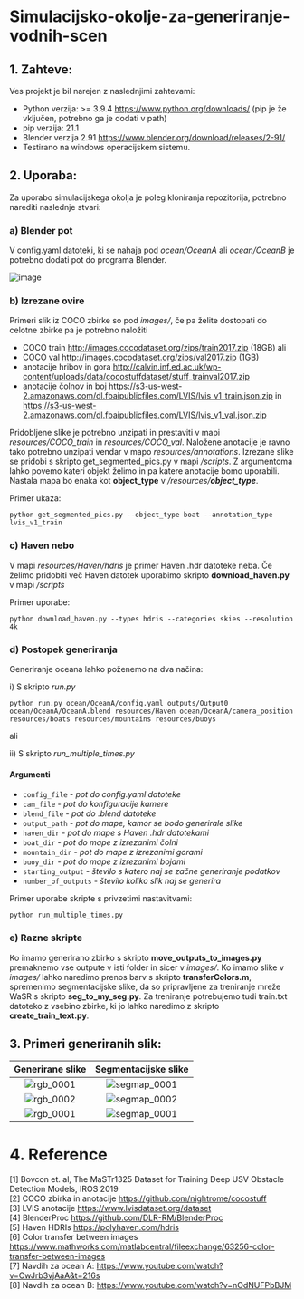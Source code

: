 # Simulacijsko-okolje-za-generiranje-vodnih-scen

## 1. Zahteve:

Ves projekt je bil narejen z naslednjimi zahtevami:

- Python verzija: >= 3.9.4  https://www.python.org/downloads/ (pip je že vključen, potrebno ga je dodati v path)
- pip verzija: 21.1
- Blender verzija 2.91 https://www.blender.org/download/releases/2-91/
- Testirano na windows operacijskem sistemu.

## 2. Uporaba:

Za uporabo simulacijskega okolja je poleg kloniranja repozitorija, potrebno narediti naslednje stvari:

### a) Blender pot

V config.yaml datoteki, ki se nahaja pod *ocean/OceanA* ali *ocean/OceanB* je potrebno dodati pot do programa Blender.

![image](https://user-images.githubusercontent.com/47794629/131579565-396031da-42cd-4df1-a6a2-f80b3c5a4656.png)
    
###  b) Izrezane ovire
Primeri slik iz COCO zbirke so pod *images/*, če pa želite dostopati do celotne zbirke pa je potrebno naložiti 
- COCO train http://images.cocodataset.org/zips/train2017.zip (18GB) ali
- COCO val http://images.cocodataset.org/zips/val2017.zip (1GB)
- anotacije hribov in gora http://calvin.inf.ed.ac.uk/wp-content/uploads/data/cocostuffdataset/stuff_trainval2017.zip
- anotacije čolnov in boj https://s3-us-west-2.amazonaws.com/dl.fbaipublicfiles.com/LVIS/lvis_v1_train.json.zip in https://s3-us-west-2.amazonaws.com/dl.fbaipublicfiles.com/LVIS/lvis_v1_val.json.zip

Pridobljene slike je potrebno unzipati in prestaviti v mapi *resources/COCO_train* in *resources/COCO_val*. Naložene anotacije je ravno tako potrebno unzipati vendar v mapo       *resources/annotations*. Izrezane slike se pridobi s skripto get_segmented_pics.py v mapi */scripts*. Z argumentoma lahko povemo kateri objekt želimo in pa katere anotacije         bomo uporabili. Nastala mapa bo enaka kot **object_type** v */resources/**object_type***.
    
Primer ukaza:
    
 ```
 python get_segmented_pics.py --object_type boat --annotation_type lvis_v1_train
 ```
### c) Haven nebo
V mapi *resources/Haven/hdris* je primer Haven .hdr datoteke neba. Če želimo pridobiti več Haven datotek uporabimo skripto **download_haven.py** v mapi */scripts*

Primer uporabe:
  
```
python download_haven.py --types hdris --categories skies --resolution 4k
```
### d) Postopek generiranja
Generiranje oceana lahko poženemo na dva načina:
    
i) S skripto *run.py*
   
```
python run.py ocean/OceanA/config.yaml outputs/Output0 ocean/OceanA/OceanA.blend resources/Haven ocean/OceanA/camera_position resources/boats resources/mountains resources/buoys
```
ali
  
ii) S skripto *run_multiple_times.py*
    
   #### Argumenti
* `config_file` - <i>pot do config.yaml datoteke</i>
* `cam_file` - <i>pot do konfiguracije kamere</i>
* `blend_file` - <i>pot do .blend datoteke</i>
* `output_path` - <i>pot do mape, kamor se bodo generirale slike</i>
* `haven_dir` - <i>pot do mape s Haven .hdr datotekami</i>
* `boat_dir` - <i>pot do mape z izrezanimi čolni</i>
* `mountain_dir` - <i>pot do mape z izrezanimi gorami</i>
* `buoy_dir` - <i>pot do mape z izrezanimi bojami</i>
* `starting_output` - <i>število s katero naj se začne generiranje podatkov</i> 
* `number_of_outputs` - <i>število koliko slik naj se generira</i>

 Primer uporabe skripte s privzetimi nastavitvami:
    
 ```
 python run_multiple_times.py 
 ```
### e) Razne skripte
Ko imamo generirano zbirko s skripto **move_outputs_to_images.py** premaknemo vse outpute v isti folder in sicer v *images/*. Ko imamo slike v *images/* lahko naredimo prenos barv s skripto **transferColors.m**, spremenimo segmentacijske slike, da so pripravljene za treniranje mreže WaSR s skripto **seg_to_my_seg.py**. Za treniranje potrebujemo tudi train.txt datoteko z vsebino zbirke, ki jo lahko naredimo z skripto **create_train_text.py**.

## 3. Primeri generiranih slik:

Generirane slike             |  Segmentacijske slike
:-------------------------:|:-------------------------:
![rgb_0001](https://user-images.githubusercontent.com/47794629/131576220-91c55022-225f-4df7-a572-0cddbd6fd57b.png)  |  ![segmap_0001](https://user-images.githubusercontent.com/47794629/131576224-991eab5f-c237-48d0-9406-bcda5d77113b.png)
![rgb_0002](https://user-images.githubusercontent.com/47794629/131576487-fcb25e3f-8a79-4666-bef0-dc1f54bbae16.png) | ![segmap_0002](https://user-images.githubusercontent.com/47794629/131576536-e7ef7cc4-1250-435e-aebe-8170a3b6d80a.png)
![rgb_0001](https://user-images.githubusercontent.com/47794629/131577367-02845029-c3ef-43ed-ab03-c1488838013c.png) | ![segmap_0001](https://user-images.githubusercontent.com/47794629/131577372-a2a2cff9-c32b-4c71-bb7c-3195ebad6dd7.png)

# 4. Reference

[1] Bovcon et. al, The MaSTr1325 Dataset for Training Deep USV Obstacle Detection Models, IROS 2019 <br>
[2] COCO zbirka in anotacije https://github.com/nightrome/cocostuff <br>
[3] LVIS anotacije https://www.lvisdataset.org/dataset <br>
[4] BlenderProc https://github.com/DLR-RM/BlenderProc <br>
[5] Haven HDRIs https://polyhaven.com/hdris <br>
[6] Color transfer between images https://www.mathworks.com/matlabcentral/fileexchange/63256-color-transfer-between-images <br>
[7] Navdih za ocean A: https://www.youtube.com/watch?v=CwJrb3vjAaA&t=216s <br>
[8] Navdih za ocean B: https://www.youtube.com/watch?v=nOdNUFPbBJM
